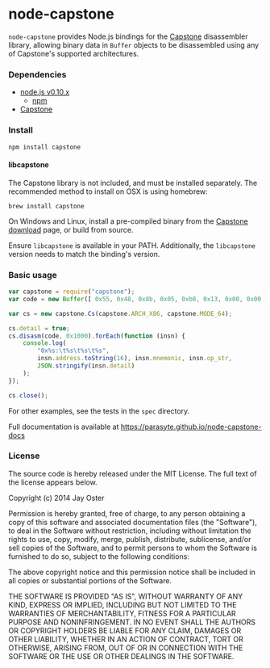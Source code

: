 # node-capstone

`node-capstone` provides Node.js bindings for the
[Capstone](https://github.com/aquynh/capstone) disassembler library, allowing
binary data in `Buffer` objects to be disassembled using any of Capstone's
supported architectures.

### Dependencies

* [node.js v0.10.x](https://nodejs.org/)
    * [npm](https://www.npmjs.org/)
* [Capstone](http://www.capstone-engine.org/)


### Install

`npm install capstone`

#### libcapstone

The Capstone library is not included, and must be installed separately. The
recommended method to install on OSX is using homebrew:

`brew install capstone`

On Windows and Linux, install a pre-compiled binary from the
[Capstone download](http://www.capstone-engine.org/download.html) page, or
build from source.

Ensure `libcapstone` is available in your PATH. Additionally, the `libcapstone`
version needs to match the binding's version.

### Basic usage

```javascript
var capstone = require("capstone");
var code = new Buffer([ 0x55, 0x48, 0x8b, 0x05, 0xb8, 0x13, 0x00, 0x00 ]);

var cs = new capstone.Cs(capstone.ARCH_X86, capstone.MODE_64);

cs.detail = true;
cs.disasm(code, 0x1000).forEach(function (insn) {
    console.log(
        "0x%s:\t%s\t%s\t%s",
        insn.address.toString(16), insn.mnemonic, insn.op_str,
        JSON.stringify(insn.detail)
    );
});

cs.close();
```

For other examples, see the tests in the `spec` directory.

Full documentation is available at https://parasyte.github.io/node-capstone-docs

### License

The source code is hereby released under the MIT License. The full text of the
license appears below.

Copyright (c) 2014 Jay Oster

Permission is hereby granted, free of charge, to any person obtaining a copy of
this software and associated documentation files (the "Software"), to deal in
the Software without restriction, including without limitation the rights to
use, copy, modify, merge, publish, distribute, sublicense, and/or sell copies of
the Software, and to permit persons to whom the Software is furnished to do so,
subject to the following conditions:

The above copyright notice and this permission notice shall be included in all
copies or substantial portions of the Software.

THE SOFTWARE IS PROVIDED "AS IS", WITHOUT WARRANTY OF ANY KIND, EXPRESS OR
IMPLIED, INCLUDING BUT NOT LIMITED TO THE WARRANTIES OF MERCHANTABILITY,
FITNESS FOR A PARTICULAR PURPOSE AND NONINFRINGEMENT. IN NO EVENT SHALL THE
AUTHORS OR COPYRIGHT HOLDERS BE LIABLE FOR ANY CLAIM, DAMAGES OR OTHER
LIABILITY, WHETHER IN AN ACTION OF CONTRACT, TORT OR OTHERWISE, ARISING FROM,
OUT OF OR IN CONNECTION WITH THE SOFTWARE OR THE USE OR OTHER DEALINGS IN THE
SOFTWARE.
